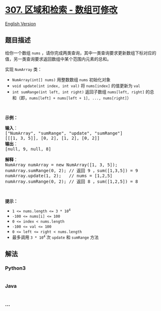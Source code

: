 # [307. 区域和检索 - 数组可修改](https://leetcode-cn.com/problems/range-sum-query-mutable)

[English Version](https://cdn.jsdelivr.net/gh/doocs/leetcode@main/solution/0300-0399/0307.Range%20Sum%20Query%20-%20Mutable/README_EN.md)

## 题目描述

<!-- 这里写题目描述 -->

<p>给你一个数组 <code>nums</code> ，请你完成两类查询，其中一类查询要求更新数组下标对应的值，另一类查询要求返回数组中某个范围内元素的总和。</p>

<p>实现 <code>NumArray</code> 类：</p>

<div class="original__bRMd">
<div>
<ul>
	<li><code>NumArray(int[] nums)</code> 用整数数组 <code>nums</code> 初始化对象</li>
	<li><code>void update(int index, int val)</code> 将 <code>nums[index]</code> 的值更新为 <code>val</code></li>
	<li><code>int sumRange(int left, int right)</code> 返回子数组 <code>nums[left, right]</code> 的总和（即，<code>nums[left] + nums[left + 1], ..., nums[right]</code>）</li>
</ul>

<p> </p>

<p><strong>示例：</strong></p>

<pre>
<strong>输入</strong>：
["NumArray", "sumRange", "update", "sumRange"]
[[[1, 3, 5]], [0, 2], [1, 2], [0, 2]]
<strong>输出</strong>：
[null, 9, null, 8]

<strong>解释</strong>：
NumArray numArray = new NumArray([1, 3, 5]);
numArray.sumRange(0, 2); // 返回 9 ，sum([1,3,5]) = 9
numArray.update(1, 2);   // nums = [1,2,5]
numArray.sumRange(0, 2); // 返回 8 ，sum([1,2,5]) = 8
</pre>

<p> </p>

<p><strong>提示：</strong></p>

<ul>
	<li><code>1 <= nums.length <= 3 * 10<sup>4</sup></code></li>
	<li><code>-100 <= nums[i] <= 100</code></li>
	<li><code>0 <= index < nums.length</code></li>
	<li><code>-100 <= val <= 100</code></li>
	<li><code>0 <= left <= right < nums.length</code></li>
	<li>最多调用 <code>3 * 10<sup>4</sup></code> 次 <code>update</code> 和 <code>sumRange</code> 方法</li>
</ul>
</div>
</div>


## 解法

<!-- 这里可写通用的实现逻辑 -->

<!-- tabs:start -->

### **Python3**

<!-- 这里可写当前语言的特殊实现逻辑 -->

```python

```

### **Java**

<!-- 这里可写当前语言的特殊实现逻辑 -->

```java

```

### **...**

```

```

<!-- tabs:end -->
